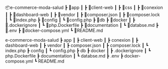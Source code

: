 📦e-commerce-moda-salud
 ┣ 📂app
 ┃ ┣ 📂client-web
 ┃ ┣ 📂css
 ┃ ┣ 📂conexion
 ┃ ┣ 📂dashboard-web
 ┃ ┣ 📂vendor
 ┃ ┣ 📜composer.json
 ┃ ┣ 📜composer.lock
 ┃ ┗ 📜index.php
 ┣ 📂config
 ┃ ┗ 📜config.php
 ┣ 📂db
 ┣ 📂docker
 ┃ ┣ 📜.dockerignore
 ┃ ┗ 📜php.Dockerfile
 ┣ 📂documentation
 ┃ ┗ 📜databse.md
 ┣ 📜.env
 ┣ 📜docker-compose.yml
 ┗ 📜README.md

 e-commerce-moda-salud
 ┣ app
 ┃ ┣ client-web
 ┃ ┣ conexion
 ┃ ┣ dashboard-web
 ┃ ┣ vendor
 ┃ ┣ composer.json
 ┃ ┣ composer.lock
 ┃ ┗ index.php
 ┣ config
 ┃ ┗ config.php
 ┣ db
 ┣ docker
 ┃ ┣ .dockerignore
 ┃ ┗ php.Dockerfile
 ┣ documentation
 ┃ ┗ databse.md
 ┣ .env
 ┣ docker-compose.yml
 ┗ README.md